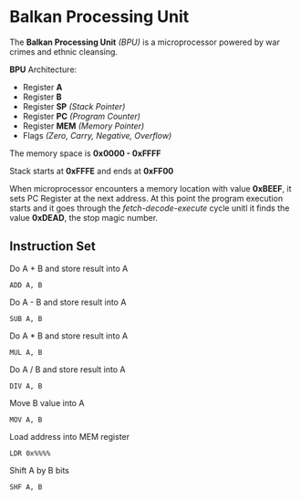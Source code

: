 # Balkan Processing Unit

The **Balkan Processing Unit** _(BPU)_ is a microprocessor powered by war crimes and ethnic cleansing.

**BPU** Architecture:
* Register **A**
* Register **B**
* Register **SP** _(Stack Pointer)_
* Register **PC** _(Program Counter)_
* Register **MEM** _(Memory Pointer)_
* Flags _(Zero, Carry, Negative, Overflow)_

The memory space is **0x0000 - 0xFFFF**
 
Stack starts at **0xFFFE** and ends at **0xFF00**

When microprocessor encounters a memory location with value **0xBEEF**, it sets PC Register at the next address. At this point the program execution starts and it goes through the _fetch-decode-execute_ cycle unitl it finds the value **0xDEAD**, the stop magic number.

## Instruction Set
Do A + B and store result into A
```assembly
ADD A, B
``` 

Do A - B and store result into A
```assembly
SUB A, B
``` 

Do A * B and store result into A
```assembly
MUL A, B
``` 

Do A / B and store result into A
```assembly
DIV A, B
``` 

Move B value into A
```assembly
MOV A, B
``` 

Load address into MEM register
```assembly
LDR 0x%%%%
``` 

Shift A by B bits
```assembly
SHF A, B
``` 
